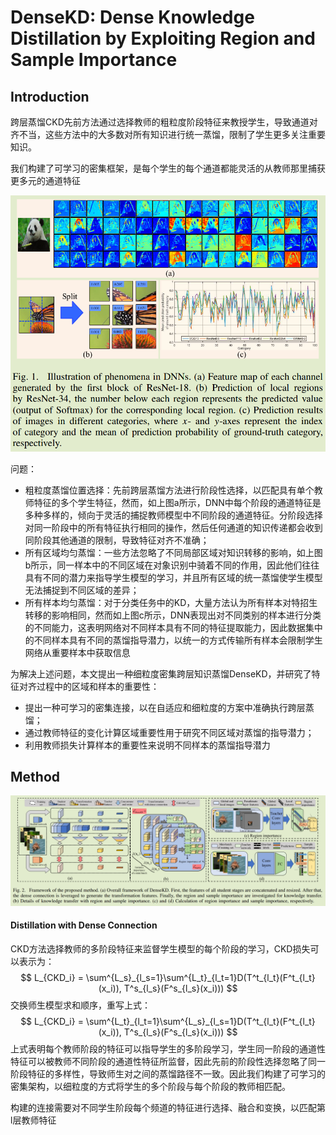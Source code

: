 # DenseKD: Dense Knowledge Distillation by Exploiting Region and Sample Importance



## Introduction

跨层蒸馏CKD先前方法通过选择教师的粗粒度阶段特征来教授学生，导致通道对齐不当，这些方法中的大多数对所有知识进行统一蒸馏，限制了学生更多关注重要知识。

我们构建了可学习的密集框架，是每个学生的每个通道都能灵活的从教师那里捕获更多元的通道特征

![image-20250516161036129](imgs/image-20250516161036129.png)

问题：

- 粗粒度蒸馏位置选择：先前跨层蒸馏方法进行阶段性选择，以匹配具有单个教师特征的多个学生特征，然而，如上图a所示，DNN中每个阶段的通道特征是多种多样的，倾向于灵活的捕捉教师模型中不同阶段的通道特征。分阶段选择对同一阶段中的所有特征执行相同的操作，然后任何通道的知识传递都会收到同阶段其他通道的限制，导致特征对齐不准确；
- 所有区域均匀蒸馏：一些方法忽略了不同局部区域对知识转移的影响，如上图b所示，同一样本中的不同区域在对象识别中骑着不同的作用，因此他们往往具有不同的潜力来指导学生模型的学习，并且所有区域的统一蒸馏使学生模型无法捕捉到不同区域的差异；
- 所有样本均匀蒸馏：对于分类任务中的KD，大量方法认为所有样本对特招生转移的影响相同，然而如上图c所示，DNN表现出对不同类别的样本进行分类的不同能力，这表明网络对不同样本具有不同的特征提取能力，因此数据集中的不同样本具有不同的蒸馏指导潜力，以统一的方式传输所有样本会限制学生网络从重要样本中获取信息

为解决上述问题，本文提出一种细粒度密集跨层知识蒸馏DenseKD，并研究了特征对齐过程中的区域和样本的重要性：

- 提出一种可学习的密集连接，以在自适应和细粒度的方案中准确执行跨层蒸馏；
- 通过教师特征的变化计算区域重要性用于研究不同区域对蒸馏的指导潜力；
- 利用教师损失计算样本的重要性来说明不同样本的蒸馏指导潜力

## Method

![image-20250516163536663](imgs/image-20250516163536663.png)

#### Distillation with Dense Connection

CKD方法选择教师的多阶段特征来监督学生模型的每个阶段的学习，CKD损失可以表示为：
$$
L_{CKD_i} = \sum^{L_s}_{l_s=1}\sum^{L_t}_{l_t=1}D(T^t_{l_t}(F^t_{l_t}(x_i)), T^s_{l_s}(F^s_{l_s}(x_i)))
$$
交换师生模型求和顺序，重写上式：
$$
L_{CKD_i} = \sum^{L_t}_{l_t=1}\sum^{L_s}_{l_s=1}D(T^t_{l_t}(F^t_{l_t}(x_i)), T^s_{l_s}(F^s_{l_s}(x_i)))
$$
上式表明每个教师阶段的特征可以指导学生的多阶段学习，学生同一阶段的通道性特征可以被教师不同阶段的通道性特征所监督，因此先前的阶段性选择忽略了同一阶段特征的多样性，导致师生对之间的蒸馏路径不一致。因此我们构建了可学习的密集架构，以细粒度的方式将学生的多个阶段与每个阶段的教师相匹配。

构建的连接需要对不同学生阶段每个频道的特征进行选择、融合和变换，以匹配第l层教师特征